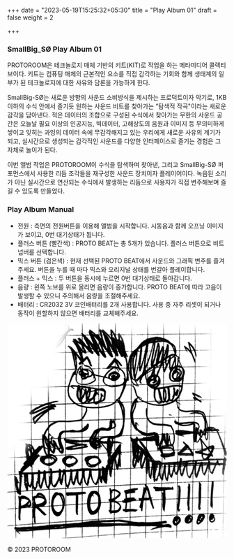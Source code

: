 +++
date = "2023-05-19T15:25:32+05:30"
title = "Play Album 01"
draft = false
weight = 2

+++

### SmallBig_SØ Play Album 01

PROTOROOM은 테크놀로지 매체 기반의 키트(KIT)로 작업을 하는 메타미디어 콜렉티브이다. 키트는 컴퓨팅 매체의 근본적인 요소를 직접 감각하는 기회와 함께 생태계의 일부가 된 테크놀로지에 대한 사유와 담론을 가능하게 한다.

SmallBig-SØ는 새로운 방향의 사운드 소비방식을 제시하는 프로덕트이자 악기로, 1KB 이하의 수식 안에서 즐기듯 원하는 사운드 비트를 찾아가는 “탐색적 작곡"이라는 새로운 감각을 담아낸다. 적은 데이터의 조합으로 구성된 수식에서 찾아가는 무한의 사운드 공간은 오늘날 필요 이상의 인공지능, 빅데이터, 고해상도의 음원과 이미지 등 무의미하게 쌓이고 잊히는 과잉의 데이터 속에 무감각해지고 있는 우리에게 새로운 사유의 계기가 되고, 실시간으로 생성되는 감각적인 사운드를 다양한 인터페이스로 즐기는 경험은 그 자체로 놀이가 된다.

이번 앨범 작업은 PROTOROOM이 수식을 탐색하며 찾아낸, 그리고 SmallBig-SØ 퍼포먼스에서 사용한 리듬 조각들을 재구성한 사운드 장치이자 플레이어이다. 녹음된 소리가 아닌 실시간으로 연산되는 수식에서 발생하는 리듬으로 사용자가 직접 변주해보며 즐길 수 있도록 만들었다.


### Play Album Manual

- 전원 : 측면의 전원버튼을 이용해 앨범을 시작합니다. 시동음과 함께 오프닝 이미지가 보이고, 0번 대기상태가 됩니다.
- 플러스 버튼 (빨간색) : PROTO BEAT는 총 5개가 있습니다. 플러스 버튼으로 비트 넘버를 선택합니다.
- 믹스 버튼 (검은색) : 현재 선택된 PROTO BEAT에서 사운드와 그래픽 변주를 즐겨주세요. 버튼을 누를 때 마다 믹스와 오리지널 상태를 번갈아 플레이합니다.
- 플러스 + 믹스 : 두 버튼을 동시에 누르면 0번 대기상태로 돌아갑니다.
- 음량 : 왼쪽 노브를 위로 올리면 음량이 증가합니다. PROTO BEAT에 따라 고음이 발생할 수 있으니 주의해서 음량을 조절해주세요.
- 배터리 : CR2032 3V 코인배터리를 2개 사용합니다. 사용 중 자주 리셋이 되거나 동작이 원할하지 않으면 배터리를 교체해주세요.

![First Sketch](./2019-09-11BTBT.jpg)



© 2023 PROTOROOM
